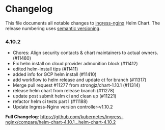 # Changelog

This file documents all notable changes to [ingress-nginx](https://github.com/kubernetes/ingress-nginx) Helm Chart. The release numbering uses [semantic versioning](http://semver.org).

### 4.10.2

- Chores: Align security contacts & chart maintainers to actual owners. (#11480)
- Fix helm install on cloud provider admonition block (#11412)
- edited helm-install tips (#11411)
- added info for GCP helm install (#11410)
- add workflow to helm release and update ct for branch (#11317)
- Merge pull request #11277 from strongjz/chart-1.10.1 (#11314)
- release helm chart from release branch (#11278)
- update post submit helm ci and clean up (#11221)
- refactor helm ci tests part I (#11188)
- Update Ingress-Nginx version controller-v1.10.2

**Full Changelog**: https://github.com/kubernetes/ingress-nginx/compare/helm-chart-4.10.1...helm-chart-4.10.2
